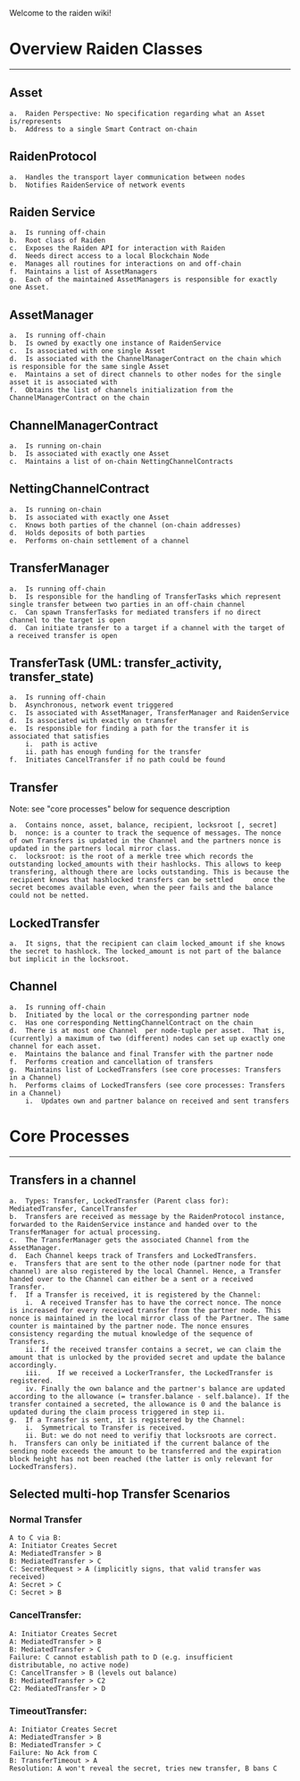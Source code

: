 Welcome to the raiden wiki!

# Overview Raiden Classes
-------------------------

##	Asset
	a.	Raiden Perspective: No specification regarding what an Asset is/represents
	b.	Address to a single Smart Contract on-chain

##	RaidenProtocol
	a.	Handles the transport layer communication between nodes
	b.	Notifies RaidenService of network events

##	Raiden Service
	a.	Is running off-chain
	b.	Root class of Raiden
	c.	Exposes the Raiden API for interaction with Raiden
	d.	Needs direct access to a local Blockchain Node
	e.	Manages all routines for interactions on and off-chain
	f.	Maintains a list of AssetManagers
	g.	Each of the maintained AssetManagers is responsible for exactly one Asset.

##	AssetManager
	a.	Is running off-chain
	b.	Is owned by exactly one instance of RaidenService
	c.	Is associated with one single Asset
	d.	Is associated with the ChannelManagerContract on the chain which is responsible for the same single Asset
	e.	Maintains a set of direct channels to other nodes for the single asset it is associated with
	f.	Obtains the list of channels initialization from the ChannelManagerContract on the chain

##	ChannelManagerContract
	a.	Is running on-chain
	b.	Is associated with exactly one Asset
	c.	Maintains a list of on-chain NettingChannelContracts

##	NettingChannelContract
	a.	Is running on-chain
	b.	Is associated with exactly one Asset
	c.	Knows both parties of the channel (on-chain addresses)
	d.	Holds deposits of both parties
	e.	Performs on-chain settlement of a channel

##	TransferManager
	a.	Is running off-chain
	b.	Is responsible for the handling of TransferTasks which represent single transfer between two parties in an off-chain channel
	c.	Can spawn TransferTasks for mediated transfers if no direct channel to the target is open
	d.	Can initiate transfer to a target if a channel with the target of a received transfer is open

##	TransferTask (UML: transfer_activity, transfer_state)
	a.	Is running off-chain
	b.	Asynchronous, network event triggered
	c.	Is associated with AssetManager, TransferManager and RaidenService
	d.	Is associated with exactly on transfer
	e.	Is responsible for finding a path for the transfer it is associated that satisfies
		i.	path is active
		ii.	path has enough funding for the transfer
	f.	Initiates CancelTransfer if no path could be found

##	Transfer
Note: see "core processes" below for sequence description

	a.	Contains nonce, asset, balance, recipient, locksroot [, secret]
	b.	nonce: is a counter to track the sequence of messages. The nonce of own Transfers is updated in the Channel and the partners nonce is updated in the partners local mirror class.
	c.	locksroot: is the root of a merkle tree which records the outstanding locked_amounts with their hashlocks. This allows to keep transfering, although there are locks outstanding. This is because the recipient knows that hashlocked transfers can be settled     once the secret becomes available even, when the peer fails and the balance could not be netted.

##	LockedTransfer
	a.	It signs, that the recipient can claim locked_amount if she knows the secret to hashlock. The locked_amount is not part of the balance but implicit in the locksroot.

##	Channel
	a.	Is running off-chain
	b.	Initiated by the local or the corresponding partner node
	c.	Has one corresponding NettingChannelContract on the chain
	d.	There is at most one Channel  per node-tuple per asset.  That is, (currently) a maximum of two (different) nodes can set up exactly one channel for each asset.
	e.	Maintains the balance and final Transfer with the partner node
	f.	Performs creation and cancellation of transfers
	g.	Maintains list of LockedTransfers (see core processes: Transfers in a Channel)
	h.	Performs claims of LockedTransfers (see core processes: Transfers in a Channel)
		i.	Updates own and partner balance on received and sent transfers


# Core Processes
----------------

## Transfers in a channel
	a.	Types: Transfer, LockedTransfer (Parent class for): MediatedTransfer, CancelTransfer
	b.	Transfers are received as message by the RaidenProtocol instance, forwarded to the RaidenService instance and handed over to the TransferManager for actual processing.
	c.	The TransferManager gets the associated Channel from the AssetManager.
	d.	Each Channel keeps track of Transfers and LockedTransfers.
	e.	Transfers that are sent to the other node (partner node for that channel) are also registered by the local Channel. Hence, a Transfer handed over to the Channel can either be a sent or a received Transfer.
	f.	If a Transfer is received, it is registered by the Channel:
		i.	A received Transfer has to have the correct nonce. The nonce is increased for every received transfer from the partner node. This nonce is maintained in the local mirror class of the Partner. The same counter is maintained by the partner node. The nonce ensures consistency regarding the mutual knowledge of the sequence of Transfers.
		ii.	If the received transfer contains a secret, we can claim the amount that is unlocked by the provided secret and update the balance accordingly.
		iii.	If we received a LockerTransfer, the LockedTransfer is registered.
		iv.	Finally the own balance and the partner's balance are updated according to the allowance (= transfer.balance - self.balance). If the transfer contained a secreted, the allowance is 0 and the balance is updated during the claim process triggered in step ii.
	g.	If a Transfer is sent, it is registered by the Channel:
		i.	Symmetrical to Transfer is received.
		ii.	But: we do not need to verifiy that locksroots are correct.
	h.	Transfers can only be initiated if the current balance of the sending node exceeds the amount to be transferred and the expiration block height has not been reached (the latter is only relevant for LockedTransfers).


## Selected multi-hop Transfer Scenarios
### Normal Transfer
	A to C via B:
	A: Initiator Creates Secret
	A: MediatedTransfer > B
	B: MediatedTransfer > C
	C: SecretRequest > A (implicitly signs, that valid transfer was received)
	A: Secret > C
	C: Secret > B

### CancelTransfer:
	A: Initiator Creates Secret
	A: MediatedTransfer > B
	B: MediatedTransfer > C
	Failure: C cannot establish path to D (e.g. insufficient distributable, no active node)
	C: CancelTransfer > B (levels out balance)
	B: MediatedTransfer > C2
	C2: MediatedTransfer > D

### TimeoutTransfer:
	A: Initiator Creates Secret
	A: MediatedTransfer > B
	B: MediatedTransfer > C
	Failure: No Ack from C
	B: TransferTimeout > A
	Resolution: A won't reveal the secret, tries new transfer, B bans C
